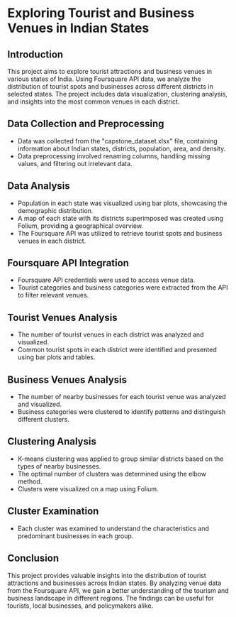 # Exploring Tourist and Business Venues in Indian States

## Introduction
This project aims to explore tourist attractions and business venues in various states of India. Using Foursquare API data, we analyze the distribution of tourist spots and businesses across different districts in selected states. The project includes data visualization, clustering analysis, and insights into the most common venues in each district.

## Data Collection and Preprocessing
- Data was collected from the "capstone_dataset.xlsx" file, containing information about Indian states, districts, population, area, and density.
- Data preprocessing involved renaming columns, handling missing values, and filtering out irrelevant data.

## Data Analysis
- Population in each state was visualized using bar plots, showcasing the demographic distribution.
- A map of each state with its districts superimposed was created using Folium, providing a geographical overview.
- The Foursquare API was utilized to retrieve tourist spots and business venues in each district.

## Foursquare API Integration
- Foursquare API credentials were used to access venue data.
- Tourist categories and business categories were extracted from the API to filter relevant venues.

## Tourist Venues Analysis
- The number of tourist venues in each district was analyzed and visualized.
- Common tourist spots in each district were identified and presented using bar plots and tables.

## Business Venues Analysis
- The number of nearby businesses for each tourist venue was analyzed and visualized.
- Business categories were clustered to identify patterns and distinguish different clusters.

## Clustering Analysis
- K-means clustering was applied to group similar districts based on the types of nearby businesses.
- The optimal number of clusters was determined using the elbow method.
- Clusters were visualized on a map using Folium.

## Cluster Examination
- Each cluster was examined to understand the characteristics and predominant businesses in each group.

## Conclusion
This project provides valuable insights into the distribution of tourist attractions and businesses across Indian states. By analyzing venue data from the Foursquare API, we gain a better understanding of the tourism and business landscape in different regions. The findings can be useful for tourists, local businesses, and policymakers alike.


